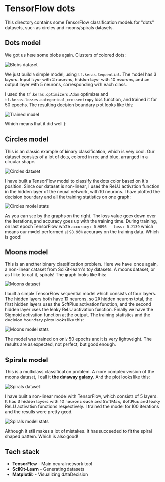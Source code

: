 # TensorFlow dots

This directory contains some TensorFlow classification models for "dots" datasets, such as circles and moons/spirals datasets.

## Dots model

We got us here some blobs again. Clusters of colored dots:

![Blobs dataset](./plots/blobs-dataset.png)

We just build a simple model, using `tf.keras.Sequential`. The model has 3 layers. Input layer with 2 neurons, hidden layer with 10 neurons, and an output layer with 5 neurons, corresponding with each class.

I used the `tf.keras.optimizers.Adam` optimizer and `tf.keras.losses.categorical_crossentropy` loss function, and trained it for 50 epochs. The resulting decision boundary plot looks like this:

![Trained model](./plots/blobs-model-linear.png)

Which means that it did well (:

## Circles model

This is an classic example of binary classification, which is very cool. Our dataset consists of a lot of dots, colored in red and blue, arranged in a circular shape.

![Circles dataset](./plots/circles-dataset.png)

I have built a TensorFlow model to classify the dots color based on it's position. Since our dataset is non-linear, I used the ReLU activation function in the hidden layer of the neural network, with 10 neurons. I have plotted the decision boundary and all the training statistics on one graph:

![Circles model stats](./plots/circles-model-all.png)

As you can see by the graphs on the right. The loss value goes down over the iterations, and accuracy goes up with the training time. During training, on last epoch TensorFlow wrote `accuracy: 0.9896 - loss: 0.2139` which means our model performed at `98.96%` accuracy on the training data. Which is good!

## Moons model

This is an another binary classification problem. Here we have, once again, a non-linear dataset from SciKit-learn's toy datasets. A moons dataset, or as I like to call it, spirals! The graph looks like this:

![Moons dataset](./plots/moons-dataset.png)

I built a simple TensorFlow sequential model which consists of four layers. The hidden layers both have 10 neurons, so 20 hidden neurons total, the first hidden layers uses the SoftPlus activation function, and the second hidden layer uses the leaky ReLU activation function. Finally we have the Sigmoid activation function at the output. The training statistics and the decision boundary plots looks like this:

![Moons model stats](./plots/moons-model-all.png)

The model was trained on only 50 epochs and it is very lightweight. The results are as expected, not perfect, but good enough.

## Spirals model

This is a multiclass classification problem. A more complex version of the moons dataset, I call it **the dataway galaxy**. And the plot looks like this:

![Spirals dataset](./plots/spirals-dataset.png)

I have built a non-linear model with TensorFlow, which consists of 5 layers. It has 3 hidden layers with 10 neurons each and SoftMax, SoftPlus and leaky ReLU activation functions respectively. I trained the model for 100 iterations and the results were pretty good.

![Spirals model stats](./plots/spirals-model-all.png)

Although it still makes a lot of mistakes. It has succeeded to fit the spiral shaped pattern. Which is also good!

## Tech stack

- **TensorFlow** - Main neural network tool
- **SciKit-Learn** - Generating datasets
- **Matplotlib** - Visualizing dataDecision